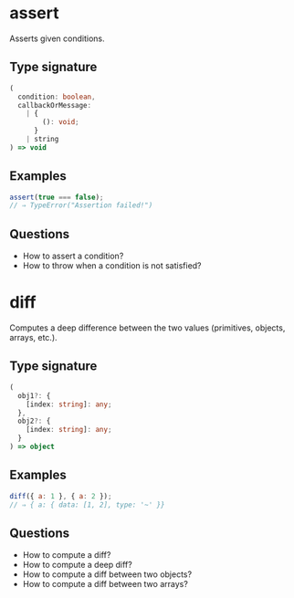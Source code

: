 # assert

Asserts given conditions.

## Type signature

<!-- prettier-ignore-start -->
```typescript
(
  condition: boolean,
  callbackOrMessage:
    | {
        (): void;
      }
    | string
) => void
```
<!-- prettier-ignore-end -->

## Examples

<!-- prettier-ignore-start -->
```javascript
assert(true === false);
// ⇒ TypeError("Assertion failed!")
```
<!-- prettier-ignore-end -->

## Questions

- How to assert a condition?
- How to throw when a condition is not satisfied?

# diff

Computes a deep difference between the two values (primitives, objects, arrays, etc.).

## Type signature

<!-- prettier-ignore-start -->
```typescript
(
  obj1?: {
    [index: string]: any;
  },
  obj2?: {
    [index: string]: any;
  }
) => object
```
<!-- prettier-ignore-end -->

## Examples

<!-- prettier-ignore-start -->
```javascript
diff({ a: 1 }, { a: 2 });
// ⇒ { a: { data: [1, 2], type: '~' }}
```
<!-- prettier-ignore-end -->

## Questions

- How to compute a diff?
- How to compute a deep diff?
- How to compute a diff between two objects?
- How to compute a diff between two arrays?

